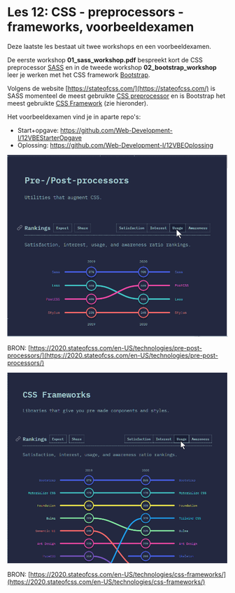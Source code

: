# Les 12: CSS - preprocessors - frameworks, voorbeeldexamen

Deze laatste les bestaat uit twee workshops en een voorbeeldexamen.

De eerste workshop **01_sass_workshop.pdf** bespreekt kort de CSS preprocessor [SASS](https://sass-lang.com/) en in de tweede workshop **02_bootstrap_workshop** leer je werken met het CSS framework [Bootstrap](https://getbootstrap.com/).

Volgens de website [https://stateofcss.com/](https://stateofcss.com/) is SASS momenteel de meest gebruikte [CSS preprocessor](https://developer.mozilla.org/en-US/docs/Glossary/CSS_preprocessor) en is Bootstrap het meest gebruikte [CSS Framework](https://en.wikipedia.org/wiki/CSS_framework) (zie hieronder).

Het voorbeeldexamen vind je in aparte repo's: 

- Start+opgave: https://github.com/Web-Development-I/12VBEStarterOpgave
- Oplossing: https://github.com/Web-Development-I/12VBEOplossing

![usage 2020 css preprocessors](images/usage_2020_css_preprocessors.png)

BRON: [https://2020.stateofcss.com/en-US/technologies/pre-post-processors/](https://2020.stateofcss.com/en-US/technologies/pre-post-processors/)


![usage 2020 css frameworks](images/usage_2020_css_frameworks.png)

BRON: [https://2020.stateofcss.com/en-US/technologies/css-frameworks/](https://2020.stateofcss.com/en-US/technologies/css-frameworks/)







